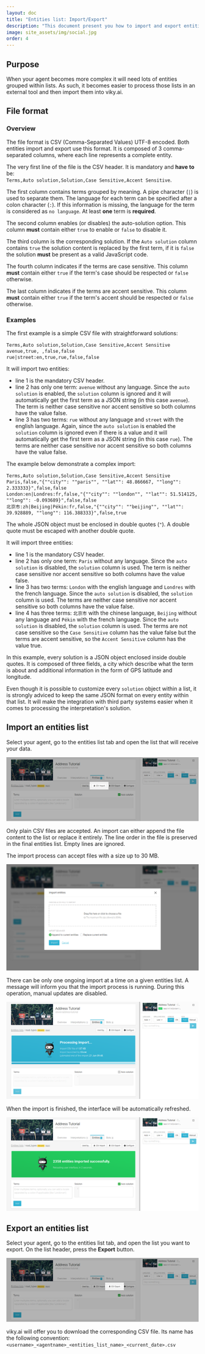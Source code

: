 ```yaml
---
layout: doc
title: "Entities list: Import/Export"
description: "This document present you how to import and export entities list to and from viky.ai."
image: site_assets/img/social.jpg
order: 4
---
```


## Purpose

When your agent becomes more complex it will need lots of entities grouped within lists.
As such, it becomes easier to process those lists in an external tool and then import them into viky.ai.

## File format
### Overview

The file format is CSV (Comma-Separated Values) UTF-8 encoded. Both entities import and export use this format. It is composed of  3 comma-separated columns, where each line represents a complete entity.

The very first line of the file is the CSV header. It is mandatory and **have to** be:\
`Terms,Auto solution,Solution,Case Sensitive,Accent Sensitive`.

The first column contains terms grouped by meaning. A pipe character (`|`) is used to separate them.  The language for each term can be specified after a colon character (`:`). If this information is missing, the language for the term is considered as `no language`. At least **one** term is **required**.

The second column enables (or disables) the auto-solution option. This column **must** contain either `true` to enable or `false` to disable it.

The third column is the corresponding solution. If the `Auto solution` column contains `true` the solution content is replaced by the first term, if it is `false` the solution **must** be present as a valid JavaScript code.

The fourth column indicates if the terms are case sensitive. This column **must** contain either `true` if the term's case should be respected or `false` otherwise.

The last column indicates if the terms are accent sensitive. This column **must** contain either `true` if the term's accent should be respected or `false` otherwise.

### Examples

The first example is a simple CSV file with straightforward solutions:

```
Terms,Auto solution,Solution,Case Sensitive,Accent Sensitive
avenue,true, ,false,false
rue|street:en,true,rue,false,false
```

It will import two entities:
  - line 1 is the mandatory CSV header.
  - line 2 has only one term: `avenue` without any language. Since the `auto solution` is enabled, the `solution` column is ignored and it will automatically get the first term as a JSON string (in this case `avenue`). The term is neither case sensitive nor accent sensitive so both columns have the value false.
  - line 3 has two terms: `rue` without any language and `street` with the english language. Again, since the `auto solution` is enabled the `solution` column is ignored even if there is a value and it will automatically get the first term as a JSON string (in this case `rue`). The terms are neither case sensitive nor accent sensitive so both columns have the value false.

The example below demonstrate a complex import:

```
Terms,Auto solution,Solution,Case Sensitive,Accent Sensitive
Paris,false,"{""city"": ""paris"", ""lat"": 48.866667, ""long"": 2.333333}",false,false
London:en|Londres:fr,false,"{""city"": ""london"", ""lat"": 51.514125, ""long"": -0.093689}",false,false
北京市:zh|Beijing|Pékin:fr,false,"{""city"": ""beijing"", ""lat"": 39.928889, ""long"": 116.388333}",false,true
```

<aside class="primary">
  <p>
    The whole JSON object must be enclosed in double quotes (<code>"</code>). A double quote must be escaped with another double quote.
  </p>
</aside>

It will import three entities:
  - line 1 is the mandatory CSV header.
  - line 2 has only one term: `Paris` without any language. Since the `auto solution` is disabled, the `solution` column is used. The term is neither case sensitive nor accent sensitive so both columns have the value false.
  - line 3 has two terms: `London` with the english language and `Londres` with the french language. Since the `auto solution` is disabled, the `solution` column is used. The terms are neither case sensitive nor accent sensitive so both columns have the value false.
  - line 4 has three terms: `北京市` with the chinese language, `Beijing` without any language and `Pékin` with the french language. Since the `auto solution` is disabled, the `solution` column is used. The terms are not case sensitive so the `Case Sensitive` column has the value false but the terms are accent sensitive, so the `Accent Sensitive` column has the value true.

In this example, every solution is a JSON object enclosed inside double quotes. It is composed of three fields, a city which describe what the term is about and additional information in the form of GPS latitude and longitude.

<aside class="warning">
  <p>
Even though it is possible to customize every <code>solution</code> object within a list, it is strongly adviced to keep the same JSON format on every entity within that list. It will make the integration with third party systems easier when it comes to processing the interpretation's solution.
  </p>
</aside>

## Import an entities list

Select your agent, go to the entities list tab and open the list that will receive your data.

![Import entities list button location screenshot](img/import_button.png "Import an entities list")

Only plain CSV files are accepted. An import can either append the file content to the list or replace it entirely. The line order in the file is preserved in the final entities list. Empty lines are ignored.

The import process can accept files with a size up to 30 MB.

![Import modal window screenshot](img/import_modal.png "Import modal window")

There can be only one ongoing import at a time on a given entities list. A message will inform you that the import process is running. During this operation, manual updates are disabled.

![Import progress message screenshot](img/import_in_progress.png "Import in progress")

When the import is finished, the interface will be automatically refreshed.

![Import finished message screenshot](img/import_done.png "Import done")

## Export an entities list

Select your agent, go to the entities list tab, and open the list you want to export. On the list header, press the **Export** button.

![Export entities list button location screenshot](img/export_button.png "Export an entities list")

viky.ai will offer you to download the corresponding CSV file. Its name has the following convention: `<username>_<agentname>_<entities_list_name>_<current_date>.csv`
